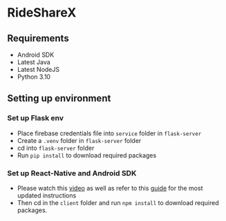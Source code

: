 # RideShareX
## Requirements
- Android SDK
- Latest Java
- Latest NodeJS
- Python 3.10

## Setting up environment
### Set up Flask env
- Place firebase credentials file into `service` folder in `flask-server`
- Create a `.venv` folder in `flask-server` folder
- cd into `flask-server` folder
- Run `pip install` to download required packages

### Set up React-Native and Android SDK
- Please watch this [video](https://www.youtube.com/watch?v=oorfevovPWw) as well as refer to this [guide](https://reactnative.dev/docs/environment-setup?guide=native) for the most updated instructions
- Then cd in the `client` folder and run `npm install` to download required packages.
